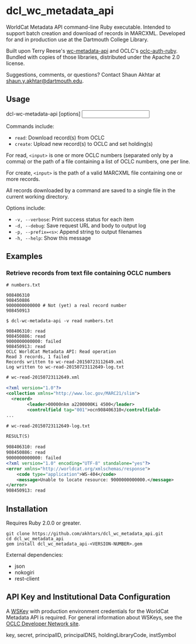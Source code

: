 # dcl_wc_metadata_api

WorldCat Metadata API command-line Ruby executable. Intended to support batch creation and download of records in MARCXML. Developed for and in production use at the Dartmouth College Library.

Built upon Terry Reese's [wc-metadata-api](https://github.com/reeset/wc_metadata_api/) and OCLC's [oclc-auth-ruby](https://github.com/OCLC-Developer-Network/oclc-auth-ruby). Bundled with copies of those libraries, distributed under the Apache 2.0 license.

Suggestions, comments, or questions? Contact Shaun Akhtar at shaun.y.akhtar@dartmouth.edu.

## Usage

  dcl-wc-metadata-api [options] <command> <input>

Commands include:

* `read`: Download record(s) from OCLC
* `create`: Upload new record(s) to OCLC and set holding(s)

For read, `<input>` is one or more OCLC numbers (separated only by a comma) or the path of a file containing a list of OCLC numbers, one per line.

For create, `<input>` is the path of a valid MARCXML file containing one or more records.

All records downloaded by a command are saved to a single file in the current working directory.

Options include:

* `-v, --verbose`: Print success status for each item
* `-d, --debug`: Save request URL and body to output log
* `-p, --prefix=<s>`: Append string to output filenames
* `-h, --help`: Show this message

## Examples

### Retrieve records from text file containing OCLC numbers

```
# numbers.txt

908406310
908450886
9000000000000 # Not (yet) a real record number
908450913
```

```
$ dcl-wc-metadata-api -v read numbers.txt

908406310: read
908450886: read
9000000000000: failed
908450913: read
OCLC WorldCat Metadata API: Read operation
Read 3 records, 1 failed
Records written to wc-read-20150723112649.xml
Log written to wc-read-20150723112649-log.txt
```

```xml
# wc-read-20150723112649.xml

<?xml version="1.0"?>
<collection xmlns="http://www.loc.gov/MARC21/slim">
  <record>
        <leader>00000nkm a2200000Ki 4500</leader>
        <controlfield tag="001">ocn908406310</controlfield>
...
```

```xml
# wc-read-20150723112649-log.txt

RESULT(S)

908406310: read
908450886: read
9000000000000: failed
<?xml version="1.0" encoding="UTF-8" standalone="yes"?>
<error xmlns="http://worldcat.org/xmlschemas/response">
    <code type="application">WS-404</code>
    <message>Unable to locate resource: 9000000000000.</message>
</error>
908450913: read
```

## Installation

Requires Ruby 2.0.0 or greater.

```
git clone https://github.com/akhtars/dcl_wc_metadata_api.git
cd dcl_wc_metadata_api
gem install dcl_wc_metadata_api-<VERSION-NUMBER>.gem
```

External dependencies:

* json
* nokogiri
* rest-client

## API Key and Institutional Data Configuration

A [WSKey](https://platform.worldcat.org/wskey/) with production environment credentials for the WorldCat Metadata API is required. For general information about WSKeys, see the [OCLC Developer Network site](https://www.oclc.org/developer/home.en.html).

key, secret, principalID, principalDNS, holdingLibraryCode, instSymbol

